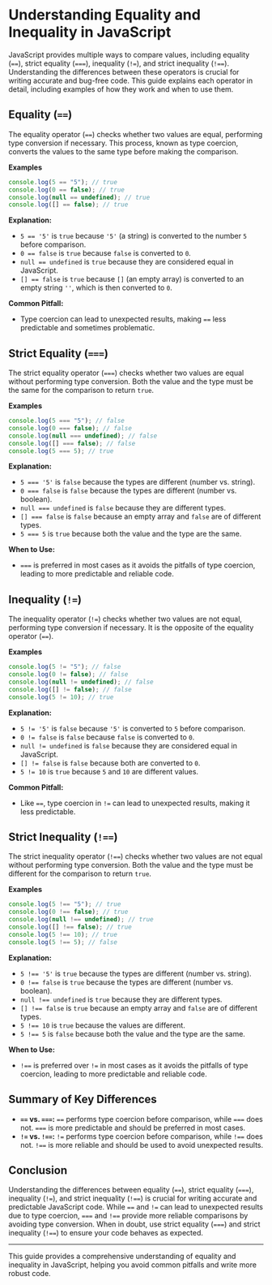 # Understanding Equality and Inequality in JavaScript

JavaScript provides multiple ways to compare values, including equality (`==`), strict equality (`===`), inequality (`!=`), and strict inequality (`!==`). Understanding the differences between these operators is crucial for writing accurate and bug-free code. This guide explains each operator in detail, including examples of how they work and when to use them.

## Equality (`==`)

The equality operator (`==`) checks whether two values are equal, performing type conversion if necessary. This process, known as type coercion, converts the values to the same type before making the comparison.

**Examples**

```javascript
console.log(5 == "5"); // true
console.log(0 == false); // true
console.log(null == undefined); // true
console.log([] == false); // true
```

**Explanation:**

- `5 == '5'` is `true` because `'5'` (a string) is converted to the number `5` before comparison.
- `0 == false` is `true` because `false` is converted to `0`.
- `null == undefined` is `true` because they are considered equal in JavaScript.
- `[] == false` is `true` because `[]` (an empty array) is converted to an empty string `''`, which is then converted to `0`.

**Common Pitfall:**

- Type coercion can lead to unexpected results, making `==` less predictable and sometimes problematic.

## Strict Equality (`===`)

The strict equality operator (`===`) checks whether two values are equal without performing type conversion. Both the value and the type must be the same for the comparison to return `true`.

**Examples**

```javascript
console.log(5 === "5"); // false
console.log(0 === false); // false
console.log(null === undefined); // false
console.log([] === false); // false
console.log(5 === 5); // true
```

**Explanation:**

- `5 === '5'` is `false` because the types are different (number vs. string).
- `0 === false` is `false` because the types are different (number vs. boolean).
- `null === undefined` is `false` because they are different types.
- `[] === false` is `false` because an empty array and `false` are of different types.
- `5 === 5` is `true` because both the value and the type are the same.

**When to Use:**

- `===` is preferred in most cases as it avoids the pitfalls of type coercion, leading to more predictable and reliable code.

## Inequality (`!=`)

The inequality operator (`!=`) checks whether two values are not equal, performing type conversion if necessary. It is the opposite of the equality operator (`==`).

**Examples**

```javascript
console.log(5 != "5"); // false
console.log(0 != false); // false
console.log(null != undefined); // false
console.log([] != false); // false
console.log(5 != 10); // true
```

**Explanation:**

- `5 != '5'` is `false` because `'5'` is converted to `5` before comparison.
- `0 != false` is `false` because `false` is converted to `0`.
- `null != undefined` is `false` because they are considered equal in JavaScript.
- `[] != false` is `false` because both are converted to `0`.
- `5 != 10` is `true` because `5` and `10` are different values.

**Common Pitfall:**

- Like `==`, type coercion in `!=` can lead to unexpected results, making it less predictable.

## Strict Inequality (`!==`)

The strict inequality operator (`!==`) checks whether two values are not equal without performing type conversion. Both the value and the type must be different for the comparison to return `true`.

**Examples**

```javascript
console.log(5 !== "5"); // true
console.log(0 !== false); // true
console.log(null !== undefined); // true
console.log([] !== false); // true
console.log(5 !== 10); // true
console.log(5 !== 5); // false
```

**Explanation:**

- `5 !== '5'` is `true` because the types are different (number vs. string).
- `0 !== false` is `true` because the types are different (number vs. boolean).
- `null !== undefined` is `true` because they are different types.
- `[] !== false` is `true` because an empty array and `false` are of different types.
- `5 !== 10` is `true` because the values are different.
- `5 !== 5` is `false` because both the value and the type are the same.

**When to Use:**

- `!==` is preferred over `!=` in most cases as it avoids the pitfalls of type coercion, leading to more predictable and reliable code.

## Summary of Key Differences

- **`==` vs. `===`:** `==` performs type coercion before comparison, while `===` does not. `===` is more predictable and should be preferred in most cases.
- **`!=` vs. `!==`:** `!=` performs type coercion before comparison, while `!==` does not. `!==` is more reliable and should be used to avoid unexpected results.

## Conclusion

Understanding the differences between equality (`==`), strict equality (`===`), inequality (`!=`), and strict inequality (`!==`) is crucial for writing accurate and predictable JavaScript code. While `==` and `!=` can lead to unexpected results due to type coercion, `===` and `!==` provide more reliable comparisons by avoiding type conversion. When in doubt, use strict equality (`===`) and strict inequality (`!==`) to ensure your code behaves as expected.

---

This guide provides a comprehensive understanding of equality and inequality in JavaScript, helping you avoid common pitfalls and write more robust code.
